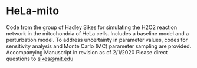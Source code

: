 # HeLa-mito
Code from the group of Hadley Sikes for simulating the H2O2 reaction network in the mitochondria of HeLa cells.
Includes a baseline model and a perturbation model. To address uncertainty in parameter values, codes for sensitivity analysis and Monte Carlo (MC) parameter sampling are provided. 
Accompanying Manuscript in revision as of 2/1/2020
Please direct questions to sikes@mit.edu
